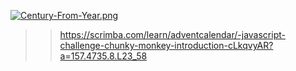 [![Century-From-Year.png](https://i.postimg.cc/C12Lfj73/Century-From-Year.png)](https://postimg.cc/LYzMcgrD)

>> https://scrimba.com/learn/adventcalendar/-javascript-challenge-chunky-monkey-introduction-cLkqvyAR?a=157.4735.8.L23_58

